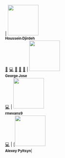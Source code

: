 | [<img src="https://media-exp1.licdn.com/dms/image/C4D03AQFFR3CMQ8IeZw/profile-displayphoto-shrink_400_400/0/1611035294940?e=1622073600&v=beta&t=bDQ2-3WQjrdwE7X_Ex_bJvzy2b2G2tpz0RxvIpEwMZ8" width="100px;"/><br /><sub><b>Houssein Djirdeh</b></sub>](https://houssein.me)<br />[💬](#question-housseindjirdeh "Answering Questions") [💻](https://github.com/gitpoint/git-point/commits?author=housseindjirdeh "Code") [🎨](#design-housseindjirdeh "Design") [📖](https://github.com/gitpoint/git-point/commits?author=housseindjirdeh "Documentation") [👀](#review-housseindjirdeh "Reviewed Pull Requests") | [<img src="https://media-exp1.licdn.com/dms/image/C4E03AQHDTurUg07wxA/profile-displayphoto-shrink_400_400/0/1598081752396?e=1622073600&v=beta&t=c_cDN5aCiwVpmpTmOU0grIWzFZBShblzwMli6uH6lVY" width="100px;"/><br /><sub><b>George Jose</b></sub>](https://github.com/g2jose)<br />[💻](https://github.com/gitpoint/git-point/commits?author=g2jose "Code") | [<img src="https://media-exp1.licdn.com/dms/image/C5603AQFvxml4wv2tBw/profile-displayphoto-shrink_400_400/0/1604859492209?e=1622073600&v=beta&t=relnx28lPFc9t5TMsvearqgzl9snHXPfZdX_6wF2jso" width="100px;"/><br /><sub><b>rmevans9</b></sub>](https://github.com/rmevans9)<br />[💻](https://github.com/gitpoint/git-point/commits?author=rmevans9 "Code") | [<img src="https://media-exp1.licdn.com/dms/image/C5603AQHfUaF-dZw1mw/profile-displayphoto-shrink_400_400/0/1609830053640?e=1622073600&v=beta&t=YFC6FgsQYuxRf_cyBTgX_z7aBwyhX8fF_M26BThz11E" width="100px;"/><br /><sub><b>Alexey Pyltsyn</b>|

